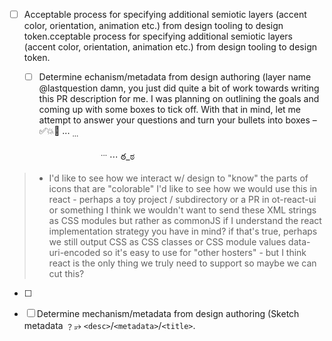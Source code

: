
- [ ] Acceptable process for specifying additional semiotic layers (accent color, orientation, animation etc.) from design tooling to design token.cceptable process for specifying additional semiotic layers (accent color, orientation, animation etc.) from design tooling to design token.
  - [ ] Determine echanism/metadata from design authoring (layer name @lastquestion damn, you just did quite a bit of work towards writing this PR description for me. I was planning on outlining the goals and coming up with some boxes to tick off. With that in mind, let me attempt to answer your questions and turn your bullets into boxes – ✅💥🔫 ... <sub>...</sub>
 &nbsp;&nbsp;&nbsp;&nbsp;&nbsp;&nbsp;&nbsp;&nbsp;&nbsp;&nbsp;&nbsp;&nbsp;&nbsp;&nbsp;&nbsp;&nbsp;&nbsp;&nbsp;&nbsp;&nbsp;&nbsp;&nbsp;&nbsp;&nbsp;&nbsp;&nbsp;&nbsp;&nbsp;&nbsp;&nbsp;&nbsp;&nbsp;&nbsp;&nbsp;&nbsp;&nbsp;&nbsp;&nbsp;&nbsp;&nbsp;&nbsp;&nbsp;&nbsp;&nbsp;&nbsp;&nbsp;&nbsp;&nbsp;&nbsp;&nbsp;&nbsp;&nbsp;&nbsp;&nbsp;&nbsp;&nbsp;&nbsp;&nbsp;&nbsp;&nbsp;&nbsp;&nbsp;&nbsp;&nbsp;&nbsp;&nbsp;&nbsp;&nbsp;&nbsp;&nbsp;&nbsp;&nbsp;&nbsp;&nbsp;&nbsp;&nbsp;&nbsp;&nbsp;&nbsp;&nbsp;&nbsp;&nbsp;&nbsp;&nbsp;&nbsp;&nbsp;&nbsp;&nbsp;&nbsp;&nbsp;&nbsp;&nbsp;&nbsp;&nbsp;&nbsp;&nbsp;&nbsp;&nbsp;&nbsp;&nbsp;&nbsp;&nbsp;&nbsp;&nbsp;&nbsp;&nbsp;&nbsp;&nbsp;&nbsp;&nbsp;&nbsp;&nbsp;&nbsp;&nbsp;&nbsp;&nbsp;&nbsp;&nbsp;&nbsp;&nbsp;&nbsp;&nbsp;&nbsp;&nbsp;&nbsp;&nbsp;&nbsp;&nbsp;&nbsp;&nbsp;&nbsp;&nbsp;&nbsp;&nbsp;&nbsp;&nbsp;&nbsp;&nbsp;&nbsp; <sup>...</sup> ⋯ ఠ_ಠ


> - I'd like to see how we interact w/ design to "know" the parts of icons that are "colorable"
    I'd like to see how we would use this in react - perhaps a toy project / subdirectory or a PR in ot-react-ui or something
    I think we wouldn't want to send these XML strings as CSS modules but rather as commonJS if I understand the react implementation strategy you have in mind?
    if that's true, perhaps we still output CSS as CSS classes or CSS module values data-uri-encoded so it's easy to use for "other hosters" - but I think react is the only thing we truly need to support so maybe we can cut this?

- [ ] 

  - [ ] Determine mechanism/metadata from design authoring (Sketch metadata ﹖⭈ `<desc>`/`<metadata>`/`<title>`.



